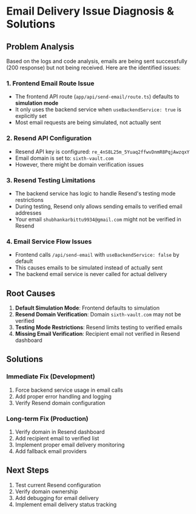 # Email Delivery Issue Diagnosis & Solutions

## Problem Analysis

Based on the logs and code analysis, emails are being sent successfully (200 response) but not being received. Here are the identified issues:

### 1. **Frontend Email Route Issue**
- The frontend API route (`app/api/send-email/route.ts`) defaults to **simulation mode**
- It only uses the backend service when `useBackendService: true` is explicitly set
- Most email requests are being simulated, not actually sent

### 2. **Resend API Configuration**
- Resend API key is configured: `re_4nS8L25m_5Yuaq2ffwvDnmR8PqjAwzqxY`
- Email domain is set to: `sixth-vault.com`
- However, there might be domain verification issues

### 3. **Resend Testing Limitations**
- The backend service has logic to handle Resend's testing mode restrictions
- During testing, Resend only allows sending emails to verified email addresses
- Your email `shubhankarbittu9934@gmail.com` might not be verified in Resend

### 4. **Email Service Flow Issues**
- Frontend calls `/api/send-email` with `useBackendService: false` by default
- This causes emails to be simulated instead of actually sent
- The backend email service is never called for actual delivery

## Root Causes

1. **Default Simulation Mode**: Frontend defaults to simulation
2. **Resend Domain Verification**: Domain `sixth-vault.com` may not be verified
3. **Testing Mode Restrictions**: Resend limits testing to verified emails
4. **Missing Email Verification**: Recipient email not verified in Resend dashboard

## Solutions

### Immediate Fix (Development)
1. Force backend service usage in email calls
2. Add proper error handling and logging
3. Verify Resend domain configuration

### Long-term Fix (Production)
1. Verify domain in Resend dashboard
2. Add recipient email to verified list
3. Implement proper email delivery monitoring
4. Add fallback email providers

## Next Steps
1. Test current Resend configuration
2. Verify domain ownership
3. Add debugging for email delivery
4. Implement email delivery status tracking
